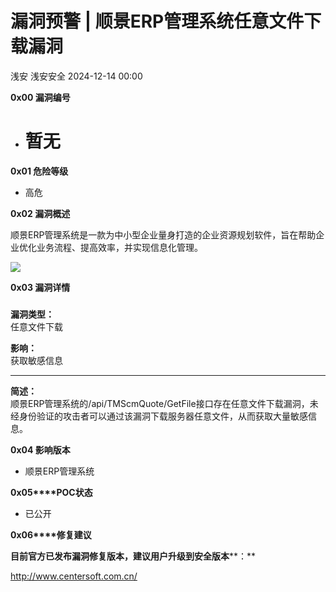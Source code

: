 #  漏洞预警 | 顺景ERP管理系统任意文件下载漏洞   
浅安  浅安安全   2024-12-14 00:00  
  
**0x00 漏洞编号**  
- # 暂无  
  
**0x01 危险等级**  
- 高危  
  
**0x02 漏洞概述**  
  
顺景ERP管理系统是一款为中小型企业量身打造的企业资源规划软件，旨在帮助企业优化业务流程、提高效率，并实现信息化管理。  
  
![](https://mmbiz.qpic.cn/sz_mmbiz_png/7stTqD182SV2OveicZ6DzYBssADghXHEPoGicPnC8uGsewQ7ic2xicfG0vpdEk8nDXOwUFvbSEDtoP2EvSic5pUy8Qg/640?wx_fmt=other&from=appmsg&tp=webp&wxfrom=5&wx_lazy=1&wx_co=1 "")  
  
**0x03 漏洞详情**  
###   
  
**漏洞类型：**  
任意文件下载  
  
**影响：**  
获取敏感信息  
  
****  
  
**简述：**  
顺景ERP管理系统的/api/TMScmQuote/GetFile接口存在任意文件下载漏洞，未经身份验证的攻击者可以通过该漏洞下载服务器任意文件，从而获取大量敏感信息。  
  
**0x04 影响版本**  
- 顺景ERP管理系统  
  
**0x05****POC状态**  
- 已公开  
  
**0x06****修复建议**  
  
**目前官方已发布漏洞修复版本，建议用户升级到安全版本****：**  
  
http://www.centersoft.com.cn/  
  
  
  
